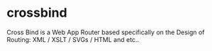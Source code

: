 # crossbind
Cross Bind is a Web App Router based specifically on the Design of Routing: XML / XSLT / SVGs / HTML and etc..
